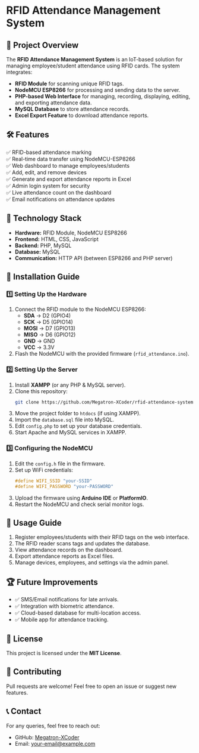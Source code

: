 # RFID Attendance Management System

## 📌 Project Overview
The **RFID Attendance Management System** is an IoT-based solution for managing employee/student attendance using RFID cards. The system integrates:
- **RFID Module** for scanning unique RFID tags.
- **NodeMCU ESP8266** for processing and sending data to the server.
- **PHP-based Web Interface** for managing, recording, displaying, editing, and exporting attendance data.
- **MySQL Database** to store attendance records.
- **Excel Export Feature** to download attendance reports.

## 🛠️ Features
✅ RFID-based attendance marking  
✅ Real-time data transfer using NodeMCU-ESP8266  
✅ Web dashboard to manage employees/students  
✅ Add, edit, and remove devices  
✅ Generate and export attendance reports in Excel  
✅ Admin login system for security  
✅ Live attendance count on the dashboard  
✅ Email notifications on attendance updates  

## 📌 Technology Stack
- **Hardware:** RFID Module, NodeMCU ESP8266
- **Frontend:** HTML, CSS, JavaScript
- **Backend:** PHP, MySQL
- **Database:** MySQL
- **Communication:** HTTP API (between ESP8266 and PHP server)

## 🔧 Installation Guide
### 1️⃣ Setting Up the Hardware
1. Connect the RFID module to the NodeMCU ESP8266:
   - **SDA** → D2 (GPIO4)
   - **SCK** → D5 (GPIO14)
   - **MOSI** → D7 (GPIO13)
   - **MISO** → D6 (GPIO12)
   - **GND** → GND
   - **VCC** → 3.3V
2. Flash the NodeMCU with the provided firmware (`rfid_attendance.ino`).

### 2️⃣ Setting Up the Server
1. Install **XAMPP** (or any PHP & MySQL server).
2. Clone this repository:
   ```bash
   git clone https://github.com/Megatron-XCoder/rfid-attendance-system.git
   ```
3. Move the project folder to `htdocs` (if using XAMPP).
4. Import the `database.sql` file into MySQL.
5. Edit `config.php` to set up your database credentials.
6. Start Apache and MySQL services in XAMPP.

### 3️⃣ Configuring the NodeMCU
1. Edit the `config.h` file in the firmware.
2. Set up WiFi credentials:
   ```c
   #define WIFI_SSID "your-SSID"
   #define WIFI_PASSWORD "your-PASSWORD"
   ```
3. Upload the firmware using **Arduino IDE** or **PlatformIO**.
4. Restart the NodeMCU and check serial monitor logs.

## 🚀 Usage Guide
1. Register employees/students with their RFID tags on the web interface.
2. The RFID reader scans tags and updates the database.
3. View attendance records on the dashboard.
4. Export attendance reports as Excel files.
5. Manage devices, employees, and settings via the admin panel.

## 🏆 Future Improvements
- ✅ SMS/Email notifications for late arrivals.
- ✅ Integration with biometric attendance.
- ✅ Cloud-based database for multi-location access.
- ✅ Mobile app for attendance tracking.

## 📄 License
This project is licensed under the **MIT License**.

## 🤝 Contributing
Pull requests are welcome! Feel free to open an issue or suggest new features.

## 📞 Contact
For any queries, feel free to reach out:
- GitHub: [Megatron-XCoder](https://github.com/Megatron-XCoder)
- Email: your-email@example.com
